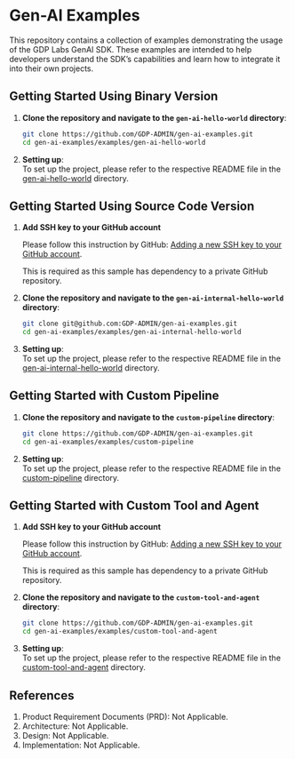 # Gen-AI Examples

This repository contains a collection of examples demonstrating the usage of the GDP Labs GenAI SDK. These examples are intended to help developers understand the SDK’s capabilities and learn how to integrate it into their own projects.

## Getting Started Using Binary Version

1. **Clone the repository and navigate to the `gen-ai-hello-world` directory**:

   ```bash
   git clone https://github.com/GDP-ADMIN/gen-ai-examples.git
   cd gen-ai-examples/examples/gen-ai-hello-world
   ```

2. **Setting up**:  
   To set up the project, please refer to the respective README file in the [gen-ai-hello-world](./examples/gen-ai-hello-world/README.md) directory.

## Getting Started Using Source Code Version

1. **Add SSH key to your GitHub account**

   Please follow this instruction by GitHub: [Adding a new SSH key to your GitHub account](https://docs.github.com/en/authentication/connecting-to-github-with-ssh/adding-a-new-ssh-key-to-your-github-account).

   This is required as this sample has dependency to a private GitHub repository.

2. **Clone the repository and navigate to the `gen-ai-internal-hello-world` directory**:

   ```bash
   git clone git@github.com:GDP-ADMIN/gen-ai-examples.git
   cd gen-ai-examples/examples/gen-ai-internal-hello-world
   ```

3. **Setting up**:  
   To set up the project, please refer to the respective README file in the [gen-ai-internal-hello-world](./examples/gen-ai-internal-hello-world/README.md) directory.

## Getting Started with Custom Pipeline

1. **Clone the repository and navigate to the `custom-pipeline` directory**:

   ```bash
   git clone https://github.com/GDP-ADMIN/gen-ai-examples.git
   cd gen-ai-examples/examples/custom-pipeline
   ```

2. **Setting up**:  
   To set up the project, please refer to the respective README file in the [custom-pipeline](./examples/custom-pipeline/README.md) directory.

## Getting Started with Custom Tool and Agent

1. **Add SSH key to your GitHub account**

   Please follow this instruction by GitHub: [Adding a new SSH key to your GitHub account](https://docs.github.com/en/authentication/connecting-to-github-with-ssh/adding-a-new-ssh-key-to-your-github-account).

   This is required as this sample has dependency to a private GitHub repository.

2. **Clone the repository and navigate to the `custom-tool-and-agent` directory**:

   ```bash
   git clone https://github.com/GDP-ADMIN/gen-ai-examples.git
   cd gen-ai-examples/examples/custom-tool-and-agent
   ```

3. **Setting up**:  
   To set up the project, please refer to the respective README file in the [custom-tool-and-agent](./examples/custom-tool-and-agent/README.md) directory.

## References

1. Product Requirement Documents (PRD): Not Applicable.
2. Architecture: Not Applicable.
3. Design: Not Applicable.
4. Implementation: Not Applicable.
